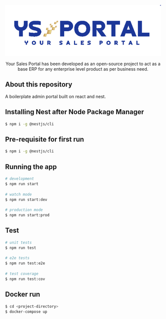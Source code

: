 <p align="center">
<img src="https://raw.githubusercontent.com/HassanAdnan123/nestjs-admin-portal/master/images/ys-portal-logo-transparent.png" alt="YS Portal Logo"/>
</p>



  <p align="center">Your Sales Portal has been developed as an open-source project to act as a base ERP for any enterprise level product as per business need.</p>
    <p align="center">

## About this repository

A boilerplate admin portal built on react and nest.

## Installing Nest after Node Package Manager

```bash
$ npm i -g @nestjs/cli
```
## Pre-requisite for first run

```bash
$ npm i -g @nestjs/cli
```

## Running the app

```bash
# development
$ npm run start

# watch mode
$ npm run start:dev

# production mode
$ npm run start:prod
```

## Test

```bash
# unit tests
$ npm run test

# e2e tests
$ npm run test:e2e

# test coverage
$ npm run test:cov
```

## Docker run
```bash
$ cd <project-directory>
$ docker-compose up
```

